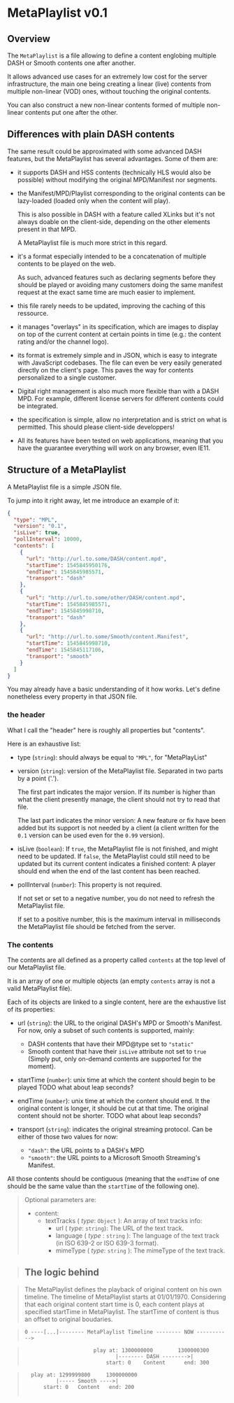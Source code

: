 # MetaPlaylist v0.1 ############################################################

## Overview ####################################################################

The `MetaPlaylist` is a file allowing to define a content englobing multiple
DASH or Smooth contents one after another.

It allows advanced use cases for an extremely low cost for the server
infrastructure, the main one being creating a linear (live) contents from
multiple non-linear (VOD) ones, without touching the original contents.

You can also construct a new non-linear contents formed of multiple non-linear
contents put one after the other.



## Differences with plain DASH contents ########################################

The same result could be approximated with some advanced DASH features, but the
MetaPlaylist has several advantages. Some of them are:

  - it supports DASH and HSS contents (technically HLS would also be possible)
    without modifying the original MPD/Manifest nor segments.

  - the Manifest/MPD/Playlist corresponding to the original contents can
    be lazy-loaded (loaded only when the content will play).

    This is also possible in DASH with a feature called XLinks but it's not
    always doable on the client-side, depending on the other elements present in
    that MPD.

    A MetaPlaylist file is much more strict in this regard.

  - it's a format especially intended to be a concatenation of multiple
    contents to be played on the web.

    As such, advanced features such as declaring segments before they
    should be played or avoiding many customers doing the same manifest
    request at the exact same time are much easier to implement.

  - this file rarely needs to be updated, improving the caching of this
    ressource.

  - it manages "overlays" in its specification, which are images to display on
    top of the current content at certain points in time (e.g.: the content
    rating and/or the channel logo).

  - its format is extremely simple and in JSON, which is easy to integrate with
    JavaScript codebases. The file can even be very easily generated directly on
    the client's page. This paves the way for contents personalized to a single
    customer.

  - Digital right management is also much more flexible than with a DASH MPD.
    For example, different license servers for different contents could be
    integrated.

  - the specification is simple, allow no interpretation and is strict on what
    is permitted. This should please client-side developpers!

  - All its features have been tested on web applications, meaning that you have
    the guarantee everything will work on any browser, even IE11.



## Structure of a MetaPlaylist #################################################

A MetaPlaylist file is a simple JSON file.

To jump into it right away, let me introduce an example of it:
```json
{
  "type": "MPL",
  "version": "0.1",
  "isLive": true,
  "pollInterval": 10000,
  "contents": [
    {
      "url": "http://url.to.some/DASH/content.mpd",
      "startTime": 1545845950176,
      "endTime": 1545845985571,
      "transport": "dash"
    },
    {
      "url": "http://url.to.some/other/DASH/content.mpd",
      "startTime": 1545845985571,
      "endTime": 1545845998710,
      "transport": "dash"
    },
    {
      "url": "http://url.to.some/Smooth/content.Manifest",
      "startTime": 1545845998710,
      "endTime": 1545845117106,
      "transport": "smooth"
    }
  ]
}
```

You may already have a basic understanding of it how works.
Let's define nonetheless every property in that JSON file.


### the header #################################################################

What I call the "header" here is roughly all properties but "contents".

Here is an exhaustive list:

  - type (`string`): should always be equal to `"MPL"`, for "MetaPlayList"

  - version (`string`): version of the MetaPlaylist file. Separated in two parts
    by a point ('.').

    The first part indicates the major version. If its number is higher than
    what the client presently manage, the client should not try to read that
    file.

    The last part indicates the minor version:
    A new feature or fix have been added but its support is not needed by a
    client (a client written for the `0.1` version can be used even for the
    `0.99` version).

  - isLive (`boolean`): If `true`, the MetaPlaylist file is not finished, and
    might need to be updated. If `false`, the MetaPlaylist could still need
    to be updated but its current content indicates a finished content:
    A player should end when the end of the last content has been reached.

  - pollInterval (`number`): This property is not required.

    If not set or set to a negative number, you do not need to refresh the
    MetaPlaylist file. 

    If set to a positive number, this is the maximum interval in milliseconds
    the MetaPlaylist file should be fetched from the server.


### The contents ###############################################################

The contents are all defined as a property called `contents` at the top level of
our MetaPlaylist file.

It is an array of one or multiple objects (an empty `contents` array is not a
valid MetaPlaylist file).

Each of its objects are linked to a single content, here are the exhaustive
list of its properties:

  - url (`string`): the URL to the original DASH's MPD or Smooth's Manifest.
    For now, only a subset of such contents is supported, mainly:
      - DASH contents that have their MPD@type set to ``"static"``
      - Smooth content that have their `isLive` attribute not set to `true`
    (Simply put, only on-demand contents are supported for the moment).

  - startTime (`number`): unix time at which the content should begin to be
    played
    TODO what about leap seconds?

  - endTime (`number`): unix time at which the content should end. It the
    original content is longer, it should be cut at that time.
    The original content should not be shorter.
    TODO what about leap seconds?

  - transport (`string`): indicates the original streaming protocol.
    Can be either of those two values for now:
      - `"dash"`: the URL points to a DASH's MPD
      - `"smooth"`: the URL points to a Microsoft Smooth Streaming's Manifest.

All those contents should be contiguous (meaning that the `endTime` of one
should be the same value than the `startTime` of the following one).

> Optional parameters are:
> - content:
>     - textTracks ( _type_: ``Object`` ): An array of text tracks info:
>         - url ( _type_: ``string``): The URL of the text track.
>         - language ( _type_ : ``string`` ): The language of the text track (in ISO 639-2 or ISO 639-3 format).
>         - mimeType ( _type_: ``string`` ): The mimeType of the text track.

  > ## <a name="logic"></a>The logic behind

> The MetaPlaylist defines the playback of original content on his own timeline. 
> The timeline of MetaPlaylist starts at 01/01/1970. Considering that each original content start time is 0, each content plays at specified startTime in MetaPlaylist. The startTime of content is thus an offset to original boudaries. 

> ```
> 0 ----[...]-------- MetaPlaylist Timeline -------- NOW ----------->

  >                           play at: 1300000000        1300000300
  >                                  |-------- DASH -------->|
  >                               start: 0    Content      end: 300

  >       play at: 1299999800     1300000000
  >               |----- Smooth ---->|
  >           start: 0   Content   end: 200
> ```
